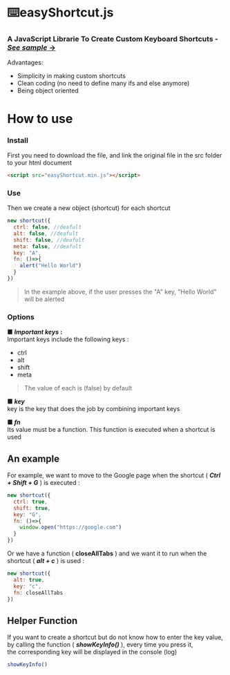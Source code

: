# :keyboard:easyShortcut.js
### A JavaScript Librarie To Create Custom Keyboard Shortcuts -  [_See sample_ →](https://wwwalireza.github.io/easyShortcut.js/example/example.html)
Advantages: <br>
- Simplicity in making custom shortcuts
- Clean coding (no need to define many ifs and else anymore)
- Being object oriented
# How to use
### Install
First you need to download the file, and link the original file in the src folder to your html document <br>
```html
<script src="easyShortcut.min.js"></script>
```
### Use
Then we create a new object (shortcut) for each shortcut <br>
```js
new shortcut({
  ctrl: false, //deafult
  alt: false, //deafult
  shift: false, //deafult
  meta: false, //deafult
  key: "A",
  fn: ()=>{
    alert("Hello World")
  }
})
```
> In the example above, if the user presses the "A" key, "Hello World" will be alerted <br>

### Options
**■ _Important keys_ :** <br>
Important keys include the following keys :
- ctrl
- alt
- shift
- meta
> The value of each is (false) by default <br>

**■ _key_** <br>
key is the key that does the job by combining important keys <br>

**■ _fn_** <br>
Its value must be a function. This function is executed when a shortcut is used <br>

## An example
For example, we want to move to the Google page when the shortcut ( ***Ctrl + Shift + G*** ) is executed :
```js
new shortcut({
  ctrl: true,
  shift: true,
  key: "G",
  fn: ()=>{
    window.open("https://google.com")
  }
})
```
Or we have a function ( **closeAllTabs** ) and we want it to run when the shortcut ( ***alt + c*** ) is used :
```js
new shortcut({
  alt: true,
  key: "c",
  fn: closeAllTabs
})
```
## Helper Function
If you want to create a shortcut but do not know how to enter the key value, by calling the function ( ***showKeyInfo()*** ), every time you press it, <br>
the corresponding key will be displayed in the console (log)
```js
showKeyInfo()
```



